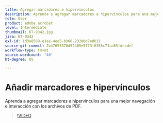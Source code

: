 ```yaml
---
title: Agregar marcadores e hipervínculos
description: Aprenda a agregar marcadores e hipervínculos para una mejor navegación e interacción con los archivos de PDF
role: User
product: adobe acrobat
level: Intermediate
thumbnail: KT-9342.jpg
jira: KT-9342
exl-id: 1d3a8588-e1ee-4ee5-b968-23200d7ed011
source-git-commit: 2b47655370d52405e5773f0358c71aa65fdecdef
workflow-type: tm+mt
source-wordcount: '40'
ht-degree: 0%

---
```


# Añadir marcadores e hipervínculos

Aprenda a agregar marcadores e hipervínculos para una mejor navegación e interacción con los archivos de PDF.

>[!VIDEO](https://video.tv.adobe.com/v/340837?quality=12&learn=on&hidetitle=true)
